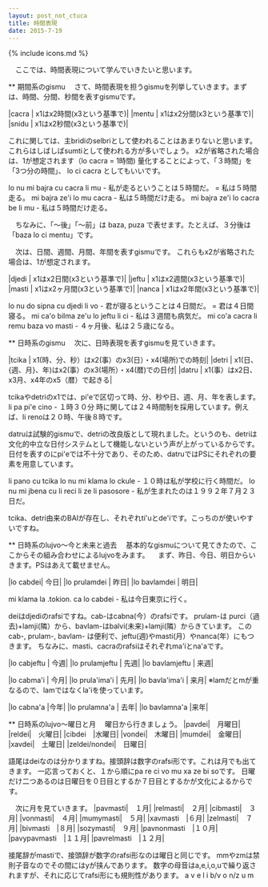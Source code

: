 ```yaml
---
layout: post_not_ctuca
title: 時間表現
date: 2015-7-19
---
```

{% include icons.md %}

　ここでは、時間表現について学んでいきたいと思います。

** 期間系のgismu
　さて、時間表現を担うgismuを列挙していきます。まずは、時間、分間、秒間を表すgismuです。

|cacra | x1はx2時間(x3という基準で)|
|mentu | x1はx2分間(x3という基準で)|
|snidu | x1はx2秒間(x3という基準で)|

これに関しては、主bridiのselbriとして使われることはあまりないと思います。
これらはしばしばsumtiとして使われる方が多いでしょう。
x2が省略された場合は、1が想定されます（lo cacra = 1時間)
量化することによって、「３時間」を「3つ分の時間」、 lo ci cacra としてもいいです。

lo nu mi bajra cu cacra li mu - 私が走るということは５時間だ。 = 私は５時間走る。
mi bajra ze'i lo mu cacra - 私は５時間だけ走る。
mi bajra ze'i lo cacra be li mu - 私は５時間だけ走る。

　ちなみに、「～後」「～前」は baza, puza で表せます。たとえば、３分後は「baza lo ci mentu」です。

　次は、日間、週間、月間、年間を表すgismuです。
これらもx2が省略された場合は、1が想定されます。

|djedi | x1はx2日間(x3という基準で)|
|jeftu |  x1はx2週間(x3という基準で)|
|masti | x1はx2ヶ月間(x3という基準で)|
|nanca | x1はx2年間(x3という基準で)|

lo nu do sipna cu djedi li vo - 君が寝るということは４日間だ。 = 君は４日間寝る。
mi ca'o bilma ze'u lo jeftu li ci - 私は３週間も病気だ。
mi co'a cacra li remu baza vo masti - ４ヶ月後、私は２５歳になる。

** 日時系のgismu
　次に、日時表現を表すgismuを見ていきます。

|tcika | x1(時、分、秒）はx2(事）のx3(日）・x4(場所)での時刻|
|detri | x1(日、{週、月}、年)はx2(事）のx3(場所）・x4(暦)での日付|
|datru | x1(事）はx2日、x3月、x4年のx5（暦）で起きる|

tcikaやdetriのx1では、pi'eで区切って時、分、秒や日、週、月、年を表します。
li pa pi'e cino - １時３０分
時に関しては２４時間制を採用しています。例えば、li renoは２０時、午後８時です。

datruは試験的gismuで、detriの改良版として現れました。というのも、detriは文化的中立な日付システムとして機能しないという声が上がっているからです。日付を表すのにpi'eでは不十分であり、そのため、datruではPSにそれぞれの要素を用意しています。

li pano cu tcika lo nu mi klama lo ckule - １０時は私が学校に行く時間だ。
lo nu mi jbena cu li reci li ze li pasosore - 私が生まれたのは１９９２年７月２３日だ。

tcika、detri由来のBAIが存在し、それぞれti'uとde'iです。こっちのが使いやすいですね。

** 日時系のlujvo～今と未来と過去
　基本的なgismuについて見てきたので、ここからその組み合わせによるlujvoをみます。
　まず、昨日、今日、明日からいきます。PSはあえて載せません。

|lo cabdei| 今日|
|lo prulamdei | 昨日|
|lo bavlamdei | 明日|

mi klama la .tokion. ca lo cabdei - 私は今日東京に行く。

deiはdjediのrafsiですね。cab-はcabna(今）のrafsiです。
prulam-は purci（過去)+lamji(隣）から、bavlam-はbalvi(未来)+lamji(隣）からきています。
このcab-, prulam-, bavlam- は便利で、jeftu(週)やmasti(月）やnanca(年）にもつきます。
ちなみに、masti、cacraのrafsiはそれぞれma'iとna'aです。

|lo cabjeftu | 今週|
|lo prulamjeftu | 先週|
|lo bavlamjeftu | 来週|

|lo cabma'i | 今月|
|lo prula'ima'i | 先月|
|lo bavla'ima'i | 来月|
※lamだとmが重なるので、lamではなくla'iを使っています。

|lo cabna'a |今年|
|lo prulamna'a | 去年|
|lo bavlamna'a |来年|

** 日時系のlujvo～曜日と月
　曜日から行きましょう。
|pavdei|　月曜日|
|reldei|　火曜日|
|cibdei　|水曜日|
|vondei|　木曜日|
|mumdei|　金曜日|
|xavdei|　土曜日|
|zeldei/nondei|　日曜日|

語尾はdeiなのは分かりますね。接頭辞は数字のrafsi形です。これは月でも出てきます。
一応言っておくと、１から順にpa re ci vo mu xa ze bi soです。
日曜だけ二つあるのは日曜日を０日目とするか７日目とするかが文化によるからです。

　次に月を見ていきます。
|pavmasti|　１月|
|relmasti|　２月|
|cibmasti|　３月|
|vonmasti|　４月|
|mumymasti|　５月|
|xavmasti　|６月|
|zelmasti|　７月|
|bivmasti　|８月|
|sozymasti|　９月|
|pavnonmasti　|１０月|
|pavypavmasti　|１１月|
|pavrelmasti　|１２月|

接尾辞がmastiで、接頭辞が数字のrafsi形なのは曜日と同じです。
mmやzmは禁則子音なのでその間にはyが挟んであります。
数字の母音はa,e,i,o,uで繰り返されますが、それに応じてrafsi形にも規則性があります。
a v
e l
i b/v
o n/z
u m

